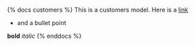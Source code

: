 {% docs customers %}
This is a customers model.
Here is a [link](google.com)
* and a bullet point

**bold** _italic_
{% enddocs %}